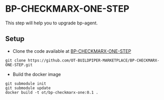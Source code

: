 # BP-CHECKMARX-ONE-STEP

This step will help you to upgrade bp-agent.

## Setup
* Clone the code available at [BP-CHECKMARX-ONE-STEP](https://github.com/OT-BUILDPIPER-MARKETPLACE/BP-CHECKMARX-ONE-STEP.git)

```
git clone https://github.com/OT-BUILDPIPER-MARKETPLACE/BP-CHECKMARX-ONE-STEP.git
```
* Build the docker image
```
git submodule init
git submodule update
docker build -t ot/bp-checkmarx-one:0.1 .

